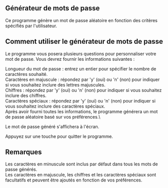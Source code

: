 ## Générateur de mots de passe
Ce programme génère un mot de passe aléatoire en fonction des critères spécifiés par l'utilisateur.

## Comment utiliser le générateur de mots de passe
Le programme vous posera plusieurs questions pour personnaliser votre mot de passe. Vous devrez fournir les informations suivantes :

Longueur du mot de passe : entrez un entier pour spécifier le nombre de caractères souhaité.\
Caractères en majuscule : répondez par 'y' (oui) ou 'n' (non) pour indiquer si vous souhaitez inclure des lettres majuscules.\
Chiffres : répondez par 'y' (oui) ou 'n' (non) pour indiquer si vous souhaitez inclure des chiffres.\
Caractères spéciaux : répondez par 'y' (oui) ou 'n' (non) pour indiquer si vous souhaitez inclure des caractères spéciaux.\
Après avoir fourni toutes les informations, le programme générera un mot de passe aléatoire basé sur vos préférences.\

Le mot de passe généré s'affichera à l'écran.

Appuyez sur une touche pour quitter le programme.

## Remarques
Les caractères en minuscule sont inclus par défaut dans tous les mots de passe générés.\
Les caractères en majuscule, les chiffres et les caractères spéciaux sont facultatifs et peuvent être ajoutés en fonction de vos préférences.